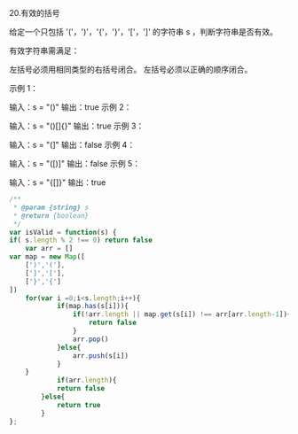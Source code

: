 20.有效的括号

给定一个只包括 '('，')'，'{'，'}'，'['，']' 的字符串 s ，判断字符串是否有效。

有效字符串需满足：

左括号必须用相同类型的右括号闭合。
左括号必须以正确的顺序闭合。


示例 1：

输入：s = "()"
输出：true
示例 2：

输入：s = "()[]{}"
输出：true
示例 3：

输入：s = "(]"
输出：false
示例 4：

输入：s = "([)]"
输出：false
示例 5：

输入：s = "{[]}"
输出：true

```js
/**
 * @param {string} s
 * @return {boolean}
 */
var isValid = function(s) {
if( s.length % 2 !== 0) return false
    var arr = []
var map = new Map([
    [')','('],
    [']','['],
    ['}','{']
])
    for(var i =0;i<s.length;i++){
            if(map.has(s[i])){
                if(!arr.length || map.get(s[i]) !== arr[arr.length-1]){
                    return false
                }
                arr.pop()
            }else{
                arr.push(s[i])
            }
    }
            if(arr.length){
            return false
        }else{
            return true
        }
};
```


